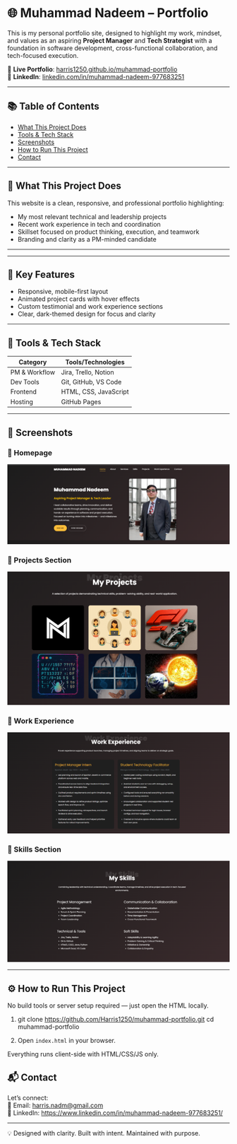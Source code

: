 # 🌐 Muhammad Nadeem – Portfolio

This is my personal portfolio site, designed to highlight my work, mindset, and values as an aspiring **Project Manager** and **Tech Strategist** with a foundation in software development, cross-functional collaboration, and tech-focused execution.

🔗 **Live Portfolio**: [harris1250.github.io/muhammad-portfolio](https://harris1250.github.io/muhammad-portfolio)  
🔗 **LinkedIn**: [linkedin.com/in/muhammad-nadeem-977683251](https://www.linkedin.com/in/muhammad-nadeem-977683251/)

---

## 📚 Table of Contents

- [What This Project Does](#-what-this-project-does)
- [Tools & Tech Stack](#-tools--tech-stack)
- [Screenshots](#-screenshots)
- [How to Run This Project](#️-how-to-run-this-project)
- [Contact](#-contact)

---

## 👋 What This Project Does

This website is a clean, responsive, and professional portfolio highlighting:

- My most relevant technical and leadership projects  
- Recent work experience in tech and coordination  
- Skillset focused on product thinking, execution, and teamwork  
- Branding and clarity as a PM-minded candidate

---

---

## 🚀 Key Features

- Responsive, mobile-first layout
- Animated project cards with hover effects
- Custom testimonial and work experience sections
- Clear, dark-themed design for focus and clarity

---

## 🧠 Tools & Tech Stack

| Category       | Tools/Technologies         |
|----------------|-----------------------------|
| PM & Workflow  | Jira, Trello, Notion        |
| Dev Tools      | Git, GitHub, VS Code        |
| Frontend       | HTML, CSS, JavaScript       |
| Hosting        | GitHub Pages                |

---

## 📸 Screenshots

### 🔹 Homepage  
![Homepage](screenshots/homepage-screenshot.png)

### 🔹 Projects Section  
![Projects](screenshots/projects-section.png)

### 🔹 Work Experience  
![Work Experience](screenshots/work-experience.png)

### 🔹 Skills Section  
![Skills](screenshots/skills-section.png)

---

## ⚙️ How to Run This Project

No build tools or server setup required — just open the HTML locally.

1. git clone https://github.com/Harris1250/muhammad-portfolio.git
cd muhammad-portfolio


2. Open `index.html` in your browser.

Everything runs client-side with HTML/CSS/JS only.

## 📬 Contact

Let’s connect:  
📧 Email: harris.nadm@gmail.com  
🔗 LinkedIn: https://www.linkedin.com/in/muhammad-nadeem-977683251/

---

💡 Designed with clarity. Built with intent. Maintained with purpose.
